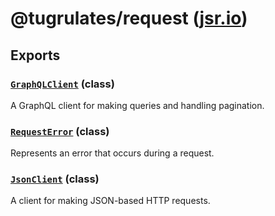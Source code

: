 # @tugrulates/request ([jsr.io](https://jsr.io/@tugrulates/request))

## Exports

### [`GraphQLClient`](https://jsr.io/@tugrulates/request/doc/~/GraphQLClient) (class)

A GraphQL client for making queries and handling pagination.

### [`RequestError`](https://jsr.io/@tugrulates/request/doc/~/RequestError) (class)

Represents an error that occurs during a request.

### [`JsonClient`](https://jsr.io/@tugrulates/request/doc/~/JsonClient) (class)

A client for making JSON-based HTTP requests.
